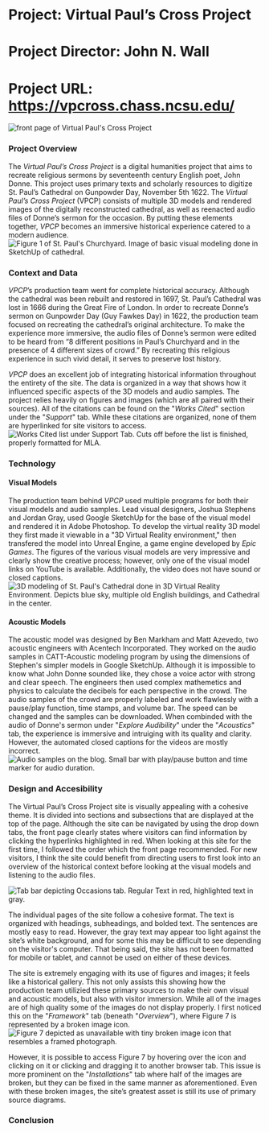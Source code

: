 # Project: Virtual Paul’s Cross Project
# Project Director: John N. Wall
# Project URL: https://vpcross.chass.ncsu.edu/

![front page of Virtual Paul's Cross Project](https://user-images.githubusercontent.com/112140314/190688818-dcd20c33-c0ed-418b-9b84-787f613b1bde.png)

### Project Overview
The *Virtual Paul’s Cross Project* is a digital humanities project that aims to recreate religious sermons by seventeenth century English poet, John Donne. This project uses primary texts and scholarly resources to digitize St. Paul’s Cathedral on Gunpowder Day, November 5th 1622. The *Virtual Paul’s Cross Project* (VPCP) consists of multiple 3D models and rendered images of the digitally reconstructed cathedral, as well as reenacted audio files of Donne’s sermon for the occasion. By putting these elements together, *VPCP* becomes an immersive historical experience catered to a modern audience. 
![Figure 1 of St. Paul's Churchyard. Image of basic visual modeling done in SketchUp of cathedral.](https://user-images.githubusercontent.com/112140314/190689768-ab3b19af-1605-46ff-ba81-3beff3dcf044.png)


### Context and Data
*VPCP*’s production team went for complete historical accuracy. Although the cathedral was been rebuilt and restored in 1697, St. Paul’s Cathedral was lost in 1666 during the Great Fire of London. In order to recreate Donne’s sermon on Gunpowder Day (Guy Fawkes Day) in 1622, the production team focused on recreating the cathedral’s original architecture. To make the experience more immersive, the audio files of Donne’s sermon were edited to be heard from “8 different positions in Paul’s Churchyard and in the presence of 4 different sizes of crowd.” By recreating this religious experience in such vivid detail, it serves to preserve lost history. 

*VPCP* does an excellent job of integrating historical information throughout the entirety of the site. The data is organized in a way that shows how it influenced specific aspects of the 3D models and audio samples. The project relies heavily on figures and images (which are all paired with their sources). All of the citations can be found on the "*Works Cited*" section under the "*Support*" tab. While these citations are organized, none of them are hyperlinked for site visitors to access.
![Works Cited list under Support Tab. Cuts off before the list is finished, properly formatted for MLA.](https://user-images.githubusercontent.com/112140314/190689212-736999e5-cb74-44aa-a22e-cbfa7968471f.png)


### Technology

#### Visual Models
The production team behind *VPCP* used multiple programs for both their visual models and audio samples. Lead visual designers, Joshua Stephens and Jordan Gray, used Google SketchUp for the base of the visual model and rendered it in Adobe Photoshop. To develop the virtual reality 3D model they first made it viewable in a "3D Virtual Reality environment," then transfered the model into Unreal Engine, a game engine developed by *Epic Games*. The figures of the various visual models are very impressive and clearly show the creative process; however, only one of the visual model links on YouTube is available. Additionally, the video does not have sound or closed captions. 
![3D modeling of St. Paul's Cathedral done in 3D Virtual Reality Environment. Depicts blue sky, multiple old English buildings, and Cathedral in the center.](https://user-images.githubusercontent.com/112140314/190690565-eb94c099-e285-48d5-a13c-7bfea87d586a.png)


#### Acoustic Models
The acoustic model was designed by Ben Markham and Matt Azevedo, two acoustic engineers with Acentech Incorporated. They worked on the audio samples in CATT-Acoustic modeling program by using the dimensions of Stephen's simpler models in Google SketchUp. Although it is impossible to know what John Donne sounded like, they chose a voice actor with strong and clear speech. The engineers then used complex mathemetics and physics to calculate the decibels for each perspective in the crowd. The audio samples of the crowd are properly labeled and work flawlessly with a pause/play function, time stamps, and volume bar. The speed can be changed and the samples can be downloaded. When combinded with the audio of Donne's sermon under "*Explore Audibility*" under the "*Acoustics*" tab, the experience is immersive and intruiging with its quality and clarity. However, the automated closed captions for the videos are mostly incorrect. 
![Audio samples on the blog. Small bar with play/pause button and time marker for audio duration.](https://user-images.githubusercontent.com/112140314/190690966-5e3ffb1d-6a07-4b43-8cd2-7a68be82b1f9.png)


### Design and Accesibility
The Virtual Paul’s Cross Project site is visually appealing with a cohesive theme. It is divided into sections and subsections that are displayed at the top of the page. Although the site can be navigated by using the drop down tabs, the front page clearly states where visitors can find information by clicking the hyperlinks highlighted in red. When looking at this site for the first time, I followed the order which the front page recommended. For new visitors, I think the site could benefit from directing users to first look into an overview of the historical context before looking at the visual models and listening to the audio files.

![Tab bar depicting Occasions tab. Regular Text in red, highlighted text in gray.](https://user-images.githubusercontent.com/112140314/190691811-591779e6-8904-45cf-a139-4d614d103935.png)

The individual pages of the site follow a cohesive format. The text is organized with headings, subheadings, and bolded text. The sentences are mostly easy to read. However, the gray text may appear too light against the site’s white background, and for some this may be difficult to see depending on the visitor's computer. That being said, the site has not been formatted for mobile or tablet, and cannot be used on either of these devices. 

The site is extremely engaging with its use of figures and images; it feels like a historical gallery. This not only assists this showing how the production team utilizied these primary sources to make their own visual and acoustic models, but also with visitor immersion. While all of the images are of high quality some of the images do not display properly. I first noticed this on the "*Framework*" tab (beneath "*Overview*"), where Figure 7 is represented by a broken image icon. 
![Figure 7 depicted as unavailable with tiny broken image icon that resembles a framed photograph.](https://user-images.githubusercontent.com/112140314/190698267-93a51d6e-12c9-4d09-a587-880db0e9f557.png)

However, it is possible to access Figure 7 by hovering over the icon and clicking on it or clicking and dragging it to another browser tab. This issue is more prominent on the "*Installations*" tab where half of the images are broken, but they can be fixed in the same manner as aforementioned. Even with these broken images, the site’s greatest asset is still its use of primary source diagrams. 


### Conclusion
